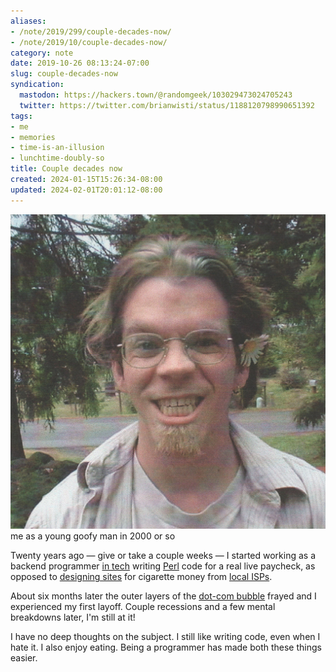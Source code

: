 ```yaml
---
aliases:
- /note/2019/299/couple-decades-now/
- /note/2019/10/couple-decades-now/
category: note
date: 2019-10-26 08:13:24-07:00
slug: couple-decades-now
syndication:
  mastodon: https://hackers.town/@randomgeek/103029473024705243
  twitter: https://twitter.com/brianwisti/status/1188120798990651392
tags:
- me
- memories
- time-is-an-illusion
- lunchtime-doubly-so
title: Couple decades now
created: 2024-01-15T15:26:34-08:00
updated: 2024-02-01T20:01:12-08:00
---
```


![attachments/img/2019/cover-2019-10-26.jpg](../../../attachments/img/2019/cover-2019-10-26.jpg)
me as a young goofy man in 2000 or so

Twenty years ago — give or take a couple weeks — I started working as a  backend programmer [in tech](https://web.archive.org/web/20001018153353/http://www.cmiworldwide.com/) writing [Perl](../../../card/Perl.md) code for a real live paycheck, as opposed to [designing sites](https://web.archive.org/web/19980703072855/http://www.plazma.net/) for cigarette money from [local ISPs](http://l7.net/).

About six months later the outer layers of the [dot-com bubble](https://ideas.ted.com/an-eye-opening-look-at-the-dot-com-bubble-of-2000-and-how-it-shapes-our-lives-today/) frayed and I experienced my first layoff. Couple recessions and a few mental breakdowns later, I'm still at it!

I have no deep thoughts on the subject. I still like writing code, even when I hate it. I also enjoy eating. Being a programmer has made both these things easier.
